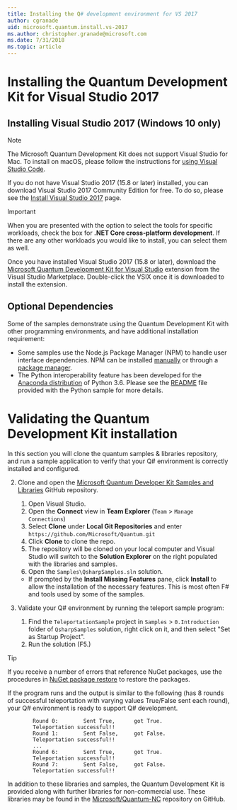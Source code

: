 ```yaml
---
title: Installing the Q# development environment for VS 2017
author: cgranade
uid: microsoft.quantum.install.vs-2017
ms.author: christopher.granade@microsoft.com
ms.date: 7/31/2018
ms.topic: article
---
```


# Installing the Quantum Development Kit for Visual Studio 2017 #

## Installing Visual Studio 2017 (Windows 10 only)

> [!NOTE]
> The Microsoft Quantum Development Kit does not support Visual Studio for Mac.
> To install on macOS, please follow the instructions for [using Visual Studio Code](xref:microsoft.quantum.install.vs-code).

If you do not have Visual Studio 2017 (15.8 or later) installed, you can download Visual Studio 2017 Community Edition for free.
To do so, please see the [Install Visual Studio 2017](https://docs.microsoft.com/visualstudio/install/install-visual-studio) page.

> [!IMPORTANT]
> When you are presented with the option to select the tools for specific workloads, check the box for **.NET Core cross-platform development**.
> If there are any other workloads you would like to install, you can select them as well.

Once you have installed Visual Studio 2017 (15.8 or later), download the [Microsoft Quantum Development Kit for Visual Studio](https://marketplace.visualstudio.com/items?itemName=quantum.DevKit) extension from the Visual Studio Marketplace.
Double-click the VSIX once it is downloaded to install the extension.

## Optional Dependencies ##

Some of the samples demonstrate using the Quantum Development Kit with other programming environments, and have additional installation requirement:

- Some samples use the Node.js Package Manager (NPM) to handle user interface dependencies.
  NPM can be installed [manually](https://nodejs.org/en/download/current/) or through a [package manager](https://nodejs.org/en/download/package-manager/).
- The Python interoperability feature has been developed for the [Anaconda distribution](https://www.anaconda.com/download/) of Python 3.6.
  Please see the [README](https://github.com/Microsoft/Quantum/tree/master/Samples/PythonInterop/README.md) file provided with the Python sample for more details.

# Validating the Quantum Development Kit installation

In this section you will clone the quantum samples & libraries repository, and run a sample application to verify that your Q# environment is correctly installed and configured.

2. Clone and open the [Microsoft Quantum Developer Kit Samples and Libraries](https://github.com/microsoft/quantum) GitHub repository.
    1. Open Visual Studio.
    2. Open the **Connect** view in **Team Explorer** (`Team` > `Manage Connections`)
    3. Select **Clone** under **Local Git Repositories** and enter `https://github.com/Microsoft/Quantum.git`
    4. Click **Clone** to clone the repo.
    5. The repository will be cloned on your local computer and Visual Studio will switch to the **Solution Explorer** on the right populated with the libraries and samples.
    6. Open the `Samples\QsharpSamples.sln` solution.
      - If prompted by the **Install Missing Features** pane, click **Install** to allow the installation of the necessary features. This is most often F# and tools used by some of the samples.

3. Validate your Q# environment by running the teleport sample program:
   1. Find the `TeleportationSample` project in `Samples` > `0.Introduction` folder of `QsharpSamples` solution, right click on it, and then select "Set as Startup Project".
   2. Run the solution (F5.)

> [!Tip]
> If you receive a number of errors that reference NuGet packages, use the procedures in [NuGet package restore](https://docs.microsoft.com/nuget/consume-packages/package-restore) to restore the packages.

If the program runs and the output is similar to the following (has 8 rounds of successful teleportation with varying values True/False sent each round), your Q# environment is ready to support Q# development.

  ```
          Round 0:        Sent True,      got True.
          Teleportation successful!!
          Round 1:        Sent False,     got False.
          Teleportation successful!!
          ...
          Round 6:        Sent True,      got True.
          Teleportation successful!!
          Round 7:        Sent False,     got False.
          Teleportation successful!!
  ```

In addition to these libraries and samples, the Quantum Development Kit is provided along with further libraries for non-commercial use.
These libraries may be found in the [Microsoft/Quantum-NC](https://github.com/microsoft/quantum-nc) repository on GitHub.
